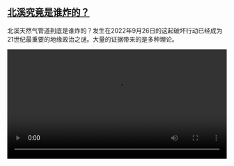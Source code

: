 <!--1695736023000-->
[北溪究竟是谁炸的？](https://www.dw.com/zh/%E5%8C%97%E6%BA%AA%E7%A9%B6%E7%AB%9F%E6%98%AF%E8%B0%81%E7%82%B8%E7%9A%84%EF%BC%9F/a-66280693)
------

<p>北溪天然气管道到底是谁炸的？发生在2022年9月26日的这起破坏行动已经成为21世纪最重要的地缘政治之谜。大量的证据带来的是多种理论。</small></p><video src="https://tvdownloaddw-a.akamaihd.net/dwtv_video/flv/vdt_zh/2023/bchi230718_001_ddnordstream_01v_AVC_1280x720.mp4" controls style="width:100%"></video>
